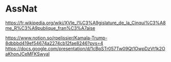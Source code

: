 # AssNat

https://fr.wikipedia.org/wiki/XVIe_l%C3%A9gislature_de_la_Cinqui%C3%A8me_R%C3%A9publique_fran%C3%A7aise


https://www.notion.so/rpelissier/Kamala-Trump-8dbbbd419ef54674a2274cb12fae8246?pvs=4
https://docs.google.com/presentation/d/1cBpSTr057Tw09Qt1OwpDzVt1k2OaKhonJCeMFKSwyaI
